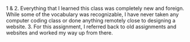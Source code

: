 1 & 2. Everything that I learned this class was completely new and foreign. While some of the vocabulary was recognizable, I have never taken any computer coding class or done anything remotely close to designing a website.
3. For this assignment, I referred back to old assignments and websites and worked my way up from there. 
